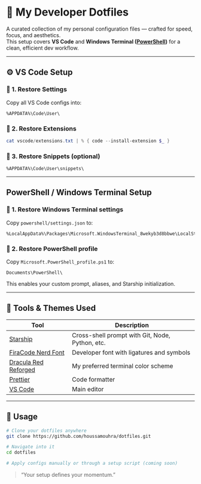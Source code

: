 # 👾 My Developer Dotfiles

A curated collection of my personal configuration files — crafted for speed, focus, and aesthetics.  
This setup covers **VS Code** and **Windows Terminal ([PowerShell](https://github.com/PowerShell/PowerShell))**
for a clean, efficient dev workflow.

---

## ⚙️ VS Code Setup

### 🔸 1. Restore Settings

Copy all VS Code configs into:

```
%APPDATA%\Code\User\
```

### 🔸 2. Restore Extensions

```powershell
cat vscode/extensions.txt | % { code --install-extension $_ }
```

### 🔸 3. Restore Snippets (optional)

```
%APPDATA%\Code\User\snippets\
```

---

## PowerShell / Windows Terminal Setup

### 🔸 1. Restore Windows Terminal settings

Copy `powershell/settings.json` to:

```shell
%LocalAppData%\Packages\Microsoft.WindowsTerminal_8wekyb3d8bbwe\LocalState\
```

### 🔸 2. Restore PowerShell profile

Copy `Microsoft.PowerShell_profile.ps1` to:

```
Documents\PowerShell\
```

This enables your custom prompt, aliases, and Starship initialization.

---

## 🧰 Tools & Themes Used

| Tool                                                           | Description                                     |
| -------------------------------------------------------------- | ----------------------------------------------- |
| [Starship](https://starship.rs/)                               | Cross-shell prompt with Git, Node, Python, etc. |
| [FiraCode Nerd Font](https://www.nerdfonts.com/font-downloads) | Developer font with ligatures and symbols       |
| [Dracula Red Reforged](https://draculatheme.com/)              | My preferred terminal color scheme              |
| [Prettier](https://prettier.io/)                               | Code formatter                                  |
| [VS Code](https://code.visualstudio.com/)                      | Main editor                                     |

---

## 🧭 Usage

```bash
# Clone your dotfiles anywhere
git clone https://github.com/houssamouhra/dotfiles.git

# Navigate into it
cd dotfiles

# Apply configs manually or through a setup script (coming soon)
```

> “Your setup defines your momentum.”
